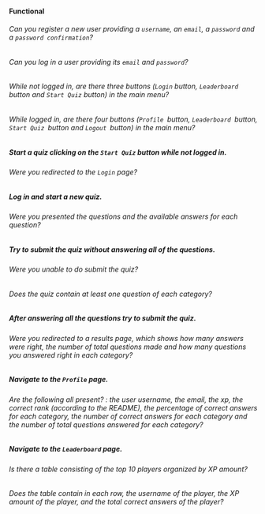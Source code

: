 #### Functional

###### Can you register a new user providing a `username`, an `email`, a `password` and a `password confirmation`?

###### Can you log in a user providing its `email` and `password`?

###### While not logged in, are there three buttons (`Login` button, `Leaderboard` button and `Start Quiz` button) in the main menu?

###### While logged in, are there four buttons (`Profile `button, `Leaderboard `button, `Start Quiz `button and `Logout `button) in the main menu?

##### Start a quiz clicking on the `Start Quiz` button while not logged in.

###### Were you redirected to the `Login` page?

##### Log in and start a new quiz.

###### Were you presented the questions and the available answers for each question?

##### Try to submit the quiz without answering all of the questions.

###### Were you unable to do submit the quiz?

###### Does the quiz contain at least one question of each category?

##### After answering all the questions try to submit the quiz.

###### Were you redirected to a results page, which shows how many answers were right, the number of total questions made and how many questions you answered right in each category?

##### Navigate to the `Profile` page.

###### Are the following all present? : the user username, the email, the xp, the correct rank (according to the README), the percentage of correct answers for each category, the number of correct answers for each category and the number of total questions answered for each category?

##### Navigate to the `Leaderboard` page.

###### Is there a table consisting of the top 10 players organized by XP amount?

###### Does the table contain in each row, the username of the player, the XP amount of the player, and the total correct answers of the player?
